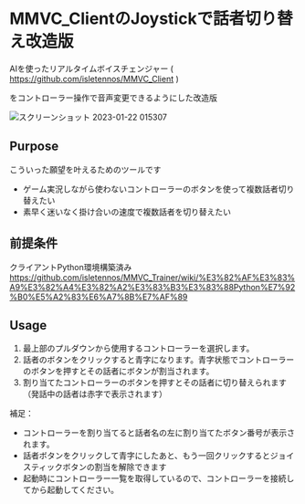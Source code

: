 MMVC_ClientのJoystickで話者切り替え改造版
====

AIを使ったリアルタイムボイスチェンジャー ( https://github.com/isletennos/MMVC_Client )  

をコントローラー操作で音声変更できるようにした改造版  

![スクリーンショット 2023-01-22 015307](https://user-images.githubusercontent.com/77018668/213877799-5e933b03-b114-4caa-92b6-46a7888ee09d.png)

## Purpose
こういった願望を叶えるためのツールです
* ゲーム実況しながら使わないコントローラーのボタンを使って複数話者切り替えたい
* 素早く迷いなく掛け合いの速度で複数話者を切り替えたい

## 前提条件
クライアントPython環境構築済み
https://github.com/isletennos/MMVC_Trainer/wiki/%E3%82%AF%E3%83%A9%E3%82%A4%E3%82%A2%E3%83%B3%E3%83%88Python%E7%92%B0%E5%A2%83%E6%A7%8B%E7%AF%89

## Usage

1. 最上部のプルダウンから使用するコントローラーを選択します。
2. 話者のボタンをクリックすると青字になります。青字状態でコントローラーのボタンを押すとその話者にボタンが割当されます。
3. 割り当てたコントローラーのボタンを押すとその話者に切り替えられます（発話中の話者は赤字で表示されます）

補足：
* コントローラーを割り当てると話者名の左に割り当てたボタン番号が表示されます。
* 話者ボタンをクリックして青字にしたあと、もう一回クリックするとジョイスティックボタンの割当を解除できます
* 起動時にコントローラー一覧を取得しているので、コントローラーを接続してから起動してください。
